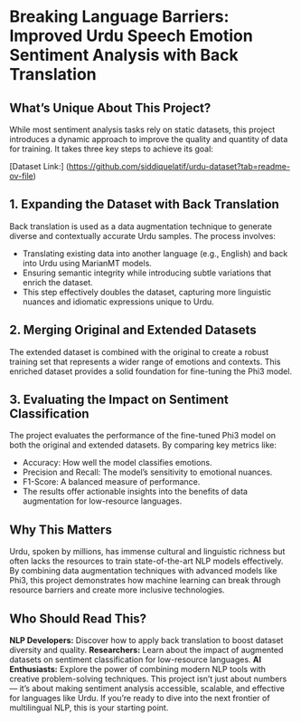 # Breaking Language Barriers: Improved Urdu Speech Emotion Sentiment Analysis with Back Translation

## What’s Unique About This Project?
While most sentiment analysis tasks rely on static datasets, this project introduces a dynamic approach to improve the quality and quantity of data for training. It takes three key steps to achieve its goal:

[Dataset Link:] (https://github.com/siddiquelatif/urdu-dataset?tab=readme-ov-file)
## 1. Expanding the Dataset with Back Translation
Back translation is used as a data augmentation technique to generate diverse and contextually accurate Urdu samples. The process involves:

- Translating existing data into another language (e.g., English) and back into Urdu using MarianMT models.
- Ensuring semantic integrity while introducing subtle variations that enrich the dataset.
- This step effectively doubles the dataset, capturing more linguistic nuances and idiomatic expressions unique to Urdu.

## 2. Merging Original and Extended Datasets
The extended dataset is combined with the original to create a robust training set that represents a wider range of emotions and contexts. This enriched dataset provides a solid foundation for fine-tuning the Phi3 model.

## 3. Evaluating the Impact on Sentiment Classification
The project evaluates the performance of the fine-tuned Phi3 model on both the original and extended datasets. By comparing key metrics like:

- Accuracy: How well the model classifies emotions.
- Precision and Recall: The model’s sensitivity to emotional nuances.
- F1-Score: A balanced measure of performance.
- The results offer actionable insights into the benefits of data augmentation for low-resource languages.

## Why This Matters
Urdu, spoken by millions, has immense cultural and linguistic richness but often lacks the resources to train state-of-the-art NLP models effectively. By combining data augmentation techniques with advanced models like Phi3, this project demonstrates how machine learning can break through resource barriers and create more inclusive technologies.

## Who Should Read This?
**NLP Developers:** Discover how to apply back translation to boost dataset diversity and quality.
**Researchers:** Learn about the impact of augmented datasets on sentiment classification for low-resource languages.
**AI Enthusiasts:** Explore the power of combining modern NLP tools with creative problem-solving techniques.
This project isn’t just about numbers — it’s about making sentiment analysis accessible, scalable, and effective for languages like Urdu. If you’re ready to dive into the next frontier of multilingual NLP, this is your starting point.
